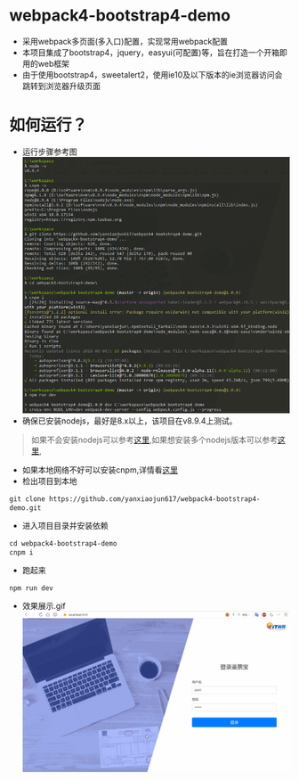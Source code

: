 # webpack4-bootstrap4-demo
* 采用webpack多页面(多入口)配置，实现常用webpack配置
* 本项目集成了bootstrap4，jquery，easyui(可配置)等，旨在打造一个开箱即用的web框架
* 由于使用bootstrap4，sweetalert2，使用ie10及以下版本的ie浏览器访问会跳转到浏览器升级页面

# 如何运行？
* 运行步骤参考图  
![运行步骤.png](./doc/run.png)
* 确保已安装nodejs，最好是8.x以上，该项目在v8.9.4上测试。
> 如果不会安装nodejs可以参考[这里](https://www.jianshu.com/p/81072e9be3e4),如果想安装多个nodejs版本可以参考[这里](https://www.jianshu.com/p/17d3249e0619),
* 如果本地网络不好可以安装cnpm,详情看[这里](https://www.jianshu.com/p/79d4430e0a9d)
* 检出项目到本地
```
git clone https://github.com/yanxiaojun617/webpack4-bootstrap4-demo.git
```
* 进入项目目录并安装依赖
```
cd webpack4-bootstrap4-demo
cnpm i
```
* 跑起来
```
npm run dev
```
* 效果展示.gif
![效果展示](./doc/run.gif)

